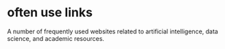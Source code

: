 # often use links
A number of frequently used websites related to artificial intelligence, data science, and academic resources.
